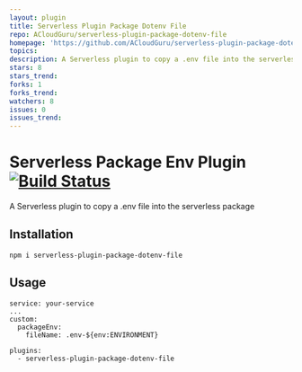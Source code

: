 ```yaml
---
layout: plugin
title: Serverless Plugin Package Dotenv File
repo: ACloudGuru/serverless-plugin-package-dotenv-file
homepage: 'https://github.com/ACloudGuru/serverless-plugin-package-dotenv-file'
topics: 
description: A Serverless plugin to copy a .env file into the serverless package
stars: 8
stars_trend: 
forks: 1
forks_trend: 
watchers: 8
issues: 0
issues_trend: 
---
```



# Serverless Package Env Plugin [![Build Status](https://travis-ci.org/ACloudGuru/serverless-plugin-package-dotenv-file.svg?branch=master)](https://travis-ci.org/ACloudGuru/serverless-plugin-package-dotenv-file)

A Serverless plugin to copy a .env file into the serverless package


## Installation
`npm i serverless-plugin-package-dotenv-file`

## Usage

```
service: your-service
...
custom:
  packageEnv:
    fileName: .env-${env:ENVIRONMENT}

plugins:
  - serverless-plugin-package-dotenv-file
```
